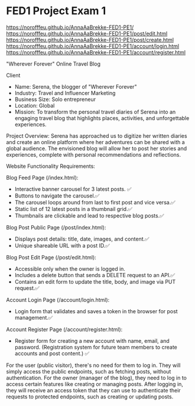# FED1 Project Exam 1

https://norofffeu.github.io/AnnaAaBrekke-FED1-PE1/
https://norofffeu.github.io/AnnaAaBrekke-FED1-PE1/post/edit.html
https://norofffeu.github.io/AnnaAaBrekke-FED1-PE1/post/create.html
https://norofffeu.github.io/AnnaAaBrekke-FED1-PE1/account/login.html
https://norofffeu.github.io/AnnaAaBrekke-FED1-PE1/account/register.html

"Wherever Forever" Online Travel Blog

Client

- Name: Serena, the blogger of "Wherever Forever"
- Industry: Travel and Influencer Marketing
- Business Size: Solo entrepreneur
- Location: Global
- Mission: To transform the personal travel diaries of Serena into an engaging travel blog that highlights places, activities, and unforgettable experiences.

Project Overview:
Serena has approached us to digitize her written diaries and create an online platform where her adventures can be shared with a global audience. The envisioned blog will allow her to post her stories and experiences, complete with personal recommendations and reflections.

Website Functionality Requirements:

Blog Feed Page (/index.html):

- Interactive banner carousel for 3 latest posts. ✅
- Buttons to navigate the carousel.✅
- The carousel loops around from last to first post and vice versa.✅
- Static list of 12 latest posts in a thumbnail grid.✅
- Thumbnails are clickable and lead to respective blog posts.✅

Blog Post Public Page (/post/index.html):

- Displays post details: title, date, images, and content.✅
- Unique shareable URL with a post ID.✅

Blog Post Edit Page (/post/edit.html):

- Accessible only when the owner is logged in.
- Includes a delete button that sends a DELETE request to an API.✅
- Contains an edit form to update the title, body, and image via PUT request.✅

Account Login Page (/account/login.html):

- Login form that validates and saves a token in the browser for post management.✅

Account Register Page (/account/register.html):

- Register form for creating a new account with name, email, and password. (Registration system for future team members to create accounts and post content.) ✅

For the user (public visitor), there's no need for them to log in. They will simply access the public endpoints, such as fetching posts, without authentication. For the owner (manager of the blog), they need to log in to access certain features like creating or managing posts. After logging in, they will receive an access token that they can use to authenticate their requests to protected endpoints, such as creating or updating posts.
